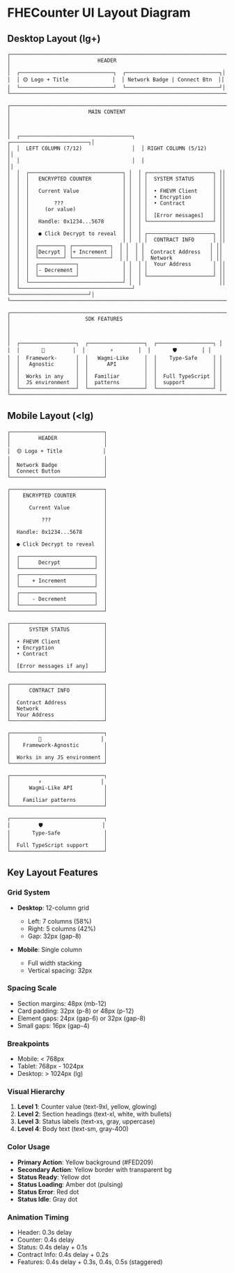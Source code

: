 # FHECounter UI Layout Diagram

## Desktop Layout (lg+)

```
┌─────────────────────────────────────────────────────────────────────┐
│                            HEADER                                    │
│  ┌──────────────────────────────┐  ┌──────────────────────────────┐│
│  │ 🟡 Logo + Title              │  │ Network Badge | Connect Btn  ││
│  └──────────────────────────────┘  └──────────────────────────────┘│
└─────────────────────────────────────────────────────────────────────┘

┌─────────────────────────────────────────────────────────────────────┐
│                         MAIN CONTENT                                 │
│                                                                      │
│  ┌────────────────────────────────────┐  ┌─────────────────────────┐│
│  │  LEFT COLUMN (7/12)                │  │ RIGHT COLUMN (5/12)     ││
│  │                                    │  │                         ││
│  │  ┌──────────────────────────────┐ │  │ ┌─────────────────────┐ ││
│  │  │   ENCRYPTED COUNTER          │ │  │ │  SYSTEM STATUS      │ ││
│  │  │                              │ │  │ │                     │ ││
│  │  │   Current Value              │ │  │ │  • FHEVM Client     │ ││
│  │  │                              │ │  │ │  • Encryption       │ ││
│  │  │        ???                   │ │  │ │  • Contract         │ ││
│  │  │     (or value)               │ │  │ │                     │ ││
│  │  │                              │ │  │ │  [Error messages]   │ ││
│  │  │   Handle: 0x1234...5678      │ │  │ └─────────────────────┘ ││
│  │  │                              │ │  │                         ││
│  │  │   ● Click Decrypt to reveal  │ │  │ ┌─────────────────────┐ ││
│  │  │                              │ │  │ │  CONTRACT INFO      │ ││
│  │  │  ┌────────┐ ┌────────────┐  │ │  │ │                     │ ││
│  │  │  │Decrypt │ │+ Increment │  │ │  │ │  Contract Address   │ ││
│  │  │  └────────┘ └────────────┘  │ │  │ │  Network            │ ││
│  │  │  ┌────────────┐              │ │  │ │  Your Address       │ ││
│  │  │  │- Decrement │              │ │  │ │                     │ ││
│  │  │  └────────────┘              │ │  │ └─────────────────────┘ ││
│  │  └──────────────────────────────┘ │  │                         ││
│  └────────────────────────────────────┘  └─────────────────────────┘│
└─────────────────────────────────────────────────────────────────────┘

┌─────────────────────────────────────────────────────────────────────┐
│                        SDK FEATURES                                  │
│                                                                      │
│  ┌──────────────────┐  ┌──────────────────┐  ┌──────────────────┐ │
│  │       🔧         │  │        ⚡        │  │       🛡️        │ │
│  │  Framework-      │  │   Wagmi-Like     │  │    Type-Safe     │ │
│  │   Agnostic       │  │      API         │  │                  │ │
│  │                  │  │                  │  │                  │ │
│  │  Works in any    │  │  Familiar        │  │  Full TypeScript │ │
│  │  JS environment  │  │  patterns        │  │  support         │ │
│  └──────────────────┘  └──────────────────┘  └──────────────────┘ │
└─────────────────────────────────────────────────────────────────────┘
```

## Mobile Layout (<lg)

```
┌──────────────────────────────┐
│         HEADER               │
│                              │
│  🟡 Logo + Title             │
│                              │
│  Network Badge               │
│  Connect Button              │
└──────────────────────────────┘

┌──────────────────────────────┐
│    ENCRYPTED COUNTER         │
│                              │
│      Current Value           │
│                              │
│          ???                 │
│                              │
│  Handle: 0x1234...5678       │
│                              │
│  ● Click Decrypt to reveal   │
│                              │
│  ┌────────────────────────┐  │
│  │      Decrypt           │  │
│  └────────────────────────┘  │
│  ┌────────────────────────┐  │
│  │    + Increment         │  │
│  └────────────────────────┘  │
│  ┌────────────────────────┐  │
│  │    - Decrement         │  │
│  └────────────────────────┘  │
└──────────────────────────────┘

┌──────────────────────────────┐
│      SYSTEM STATUS           │
│                              │
│  • FHEVM Client              │
│  • Encryption                │
│  • Contract                  │
│                              │
│  [Error messages if any]     │
└──────────────────────────────┘

┌──────────────────────────────┐
│      CONTRACT INFO           │
│                              │
│  Contract Address            │
│  Network                     │
│  Your Address                │
└──────────────────────────────┘

┌──────────────────────────────┐
│         🔧                   │
│    Framework-Agnostic        │
│                              │
│  Works in any JS environment │
└──────────────────────────────┘

┌──────────────────────────────┐
│         ⚡                   │
│      Wagmi-Like API          │
│                              │
│    Familiar patterns         │
└──────────────────────────────┘

┌──────────────────────────────┐
│         🛡️                   │
│       Type-Safe              │
│                              │
│  Full TypeScript support     │
└──────────────────────────────┘
```

## Key Layout Features

### Grid System
- **Desktop**: 12-column grid
  - Left: 7 columns (58%)
  - Right: 5 columns (42%)
  - Gap: 32px (gap-8)

- **Mobile**: Single column
  - Full width stacking
  - Vertical spacing: 32px

### Spacing Scale
- Section margins: 48px (mb-12)
- Card padding: 32px (p-8) or 48px (p-12)
- Element gaps: 24px (gap-6) or 32px (gap-8)
- Small gaps: 16px (gap-4)

### Breakpoints
- Mobile: < 768px
- Tablet: 768px - 1024px
- Desktop: > 1024px (lg)

### Visual Hierarchy
1. **Level 1**: Counter value (text-9xl, yellow, glowing)
2. **Level 2**: Section headings (text-xl, white, with bullets)
3. **Level 3**: Status labels (text-xs, gray, uppercase)
4. **Level 4**: Body text (text-sm, gray-400)

### Color Usage
- **Primary Action**: Yellow background (#FED209)
- **Secondary Action**: Yellow border with transparent bg
- **Status Ready**: Yellow dot
- **Status Loading**: Amber dot (pulsing)
- **Status Error**: Red dot
- **Status Idle**: Gray dot

### Animation Timing
- Header: 0.3s delay
- Counter: 0.4s delay
- Status: 0.4s delay + 0.1s
- Contract Info: 0.4s delay + 0.2s
- Features: 0.4s delay + 0.3s, 0.4s, 0.5s (staggered)
